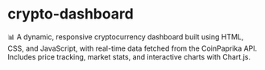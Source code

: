 # crypto-dashboard
📊 A dynamic, responsive cryptocurrency dashboard built using HTML, CSS, and JavaScript, with real-time data fetched from the CoinPaprika API. Includes price tracking, market stats, and interactive charts with Chart.js.
